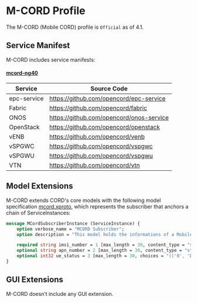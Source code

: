 # M-CORD Profile

The M-CORD (Mobile CORD) profile is `Official` as of 4.1.

## Service Manifest 
M-CORD includes service manifests:

#### [mcord-ng40](https://github.com/opencord/platform-install/blob/cord-4.1/profile_manifests/mcord-ng40.yml)

| Service              | Source Code         |
|--------------|---------------|
| epc-service                     | https://github.com/opencord/epc-service |
| Fabric                     | https://github.com/opencord/fabric |
| ONOS                 | https://github.com/opencord/onos-service |
| OpenStack                 | https://github.com/opencord/openstack |
| vENB                 | https://github.com/opencord/venb |
| vSPGWC                 | https://github.com/opencord/vspgwc |
| vSPGWU                 | https://github.com/opencord/vspgwu |
| VTN                 | https://github.com/opencord/vtn |

## Model Extensions

M-CORD extends CORD's core models with the following model specification [mcord.xproto](https://github.com/opencord/mcord/blob/master/xos/models/mcord.xproto),
which represents the subscriber that anchors a chain of ServiceInstances:

```proto
message MCordSubscriberInstance (ServiceInstance) {
    option verbose_name = "MCORD Subscriber";
    option description = "This model holds the informations of a Mobile Subscriber in CORD";

    required string imsi_number = 1 [max_length = 30, content_type = "stripped", blank = False, null = False, db_index = False];
    optional string apn_number = 2 [max_length = 30, content_type = "stripped", blank = True, null = True, db_index = False];
    optional int32 ue_status = 3 [max_length = 30, choices = "(('0', 'Detached'), ('1', 'Attached'))", blank = True, null = True, db_index = False];
}
```

## GUI Extensions
M-CORD doesn’t include any GUI extension.
